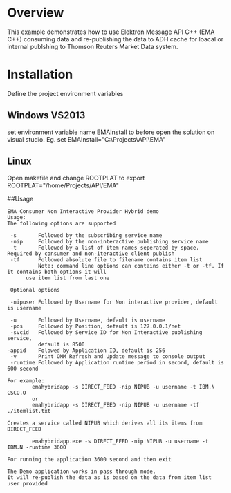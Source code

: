 # Overview
This example demonstrates how to use Elektron Message API C++ (EMA C++) consuming data and re-publishing the data to ADH cache for loacal or internal publshing to Thomson Reuters Market Data system.

# Installation
Define the project environment variables
## Windows VS2013
set environment variable name EMAInstall to  <EMA install dir> before open the solution on visual studio.
Eg. set EMAInstall="C:\Projects\API\EMA"

## Linux
Open makefile and change ROOTPLAT to <EMA install dir>
export ROOTPLAT="/home/Projects/API/EMA"

##Usage
```
EMA Consumer Non Interactive Provider Hybrid demo
Usage:
The following options are supported

 -s       Followed by the subscribing service name
 -nip     Followed by the non-interactive publishing service name
 -t       Followed by a list of item names seperated by space. Required by consumer and non-iteractive client publish
 -tf      Followed absolute file to filename contains item list
          Note: command line options can contains either -t or -tf. If it contains both options it will 
	  use item list from last one

 Optional options

 -nipuser Followed by Username for Non interactive provider, default is username

 -u       Followed by Username, default is username
 -pos     Followed by Position, default is 127.0.0.1/net
 -svcid   Followed by Service ID for Non Interactive publishing service, 
          default is 8500 
-appid    Folowed by Application ID, default is 256
 -v       Print OMM Refresh and Update message to console output
 -runtime Followed by Application runtime period in second, default is 600 second

For example:
        emahybridapp -s DIRECT_FEED -nip NIPUB -u username -t IBM.N CSCO.O
        or
        emahybridapp -s DIRECT_FEED -nip NIPUB -u username -tf ./itemlist.txt
        
Creates a service called NIPUB which derives all its items from DIRECT_FEED

        emahybridapp.exe -s DIRECT_FEED -nip NIPUB -u username -t IBM.N -runtime 3600
        
For running the application 3600 second and then exit

The Demo application works in pass through mode.
It will re-publish the data as is based on the data from item list user provided
```


